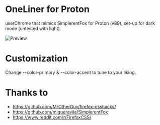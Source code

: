 # OneLiner for Proton
 userChrome that mimics SimplerentFox for Proton (v89), set-up for dark mode (untested with light).

 ![Preview](https://raw.githubusercontent.com/weedwums/OneLiner-for-Proton/main/screenshot.png "Preview")

# Customization
 Change --color-primary & --color-accent to tune to your liking.

# Thanks to
* https://github.com/MrOtherGuy/firefox-csshacks/
* https://github.com/migueravila/SimplerentFox
* https://www.reddit.com/r/FirefoxCSS/